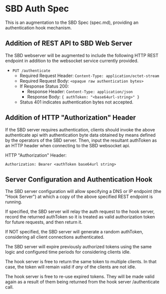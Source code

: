 # SBD Auth Spec

This is an augmentation to the SBD Spec (spec.md), providing an authentication hook mechanism.

## Addition of REST API to SBD Web Server

The SBD webserver will be augmented to include the following HTTP REST endpoint in addition to the websocket service currently provided.

- `PUT /authenticate`
  - Required Request Header: `Content-Type: application/octet-stream`
  - Required Request Body: `<opaque raw authentication bytes>`
  - If Response Status 200:
    - Response Header: `Content-Type: application/json`
    - Response Body: `{ authToken: "<base64url-string>" }`
  - Status 401 indicates authentication bytes not accepted.

## Addition of HTTP "Authorization" Header

If the SBD server requires authentication, clients should invoke the above authenticate api with authentication byte data obtained by means defined by the operators of the SBD server. Then, input the resultant authToken as an HTTP header when connecting to the SBD websocket api.

HTTP "Authorization" Header:

```
Authorization: Bearer <authToken base64url string>
```

## Server Configuration and Authentication Hook

The SBD server configuration will allow specifying a DNS or IP endpoint (the "Hook Server") at which a copy of the above specified REST endpoint is running.

If specified, the SBD server will relay the auth request to the hook server, record the returned authToken so it is treated as valid authorization token for future requests, and then return it.

If NOT specified, the SBD server will generate a random authToken, considering all client connections authenticated.

The SBD server will expire previously authorized tokens using the same logic and configured time periods for considering clients idle.

The hook server is free to return the same token to multiple clients. In that case, the token will remain valid if *any* of the clients are not idle.

The hook server is free to re-use expired tokens. They will be made valid again as a result of them being returned from the hook server /authenticate call.
